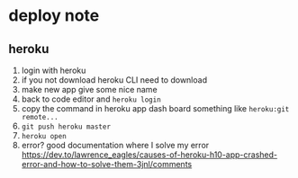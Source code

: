 # deploy note

## heroku

1. login with heroku
2. if you not download heroku CLI need to download
3. make new app give some nice name
4. back to code editor and `heroku login`
5. copy the command in heroku app dash board
   something like `heroku:git remote...`
6. `git push heroku master`
7. `heroku open`
8. error? good documentation where I solve my error
   https://dev.to/lawrence_eagles/causes-of-heroku-h10-app-crashed-error-and-how-to-solve-them-3jnl/comments
